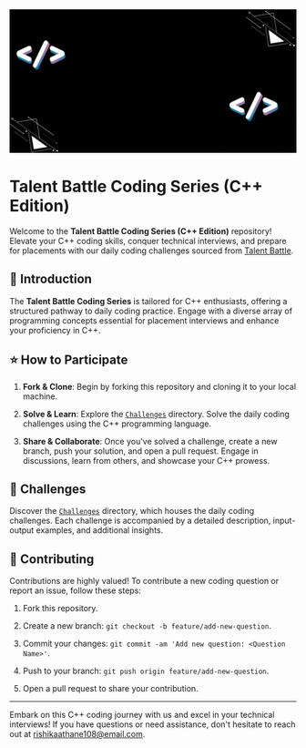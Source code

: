 <div align="center">
  <img src="Get Set.gif" alt="Talent Battle Coding Series" > <!-- width="600px" -->
</div>

# Talent Battle Coding Series (C++ Edition)

Welcome to the **Talent Battle Coding Series (C++ Edition)** repository! Elevate your C++ coding skills, conquer technical interviews, and prepare for placements with our daily coding challenges sourced from [Talent Battle](https://talentbattle.in/).

## 🚀 Introduction

The **Talent Battle Coding Series** is tailored for C++ enthusiasts, offering a structured pathway to daily coding practice. Engage with a diverse array of programming concepts essential for placement interviews and enhance your proficiency in C++.

## ⭐️ How to Participate

1. **Fork & Clone**: Begin by forking this repository and cloning it to your local machine.

2. **Solve & Learn**: Explore the [`Challenges`](Challenges) directory. Solve the daily coding challenges using the C++ programming language.

3. **Share & Collaborate**: Once you've solved a challenge, create a new branch, push your solution, and open a pull request. Engage in discussions, learn from others, and showcase your C++ prowess.

## 🧩 Challenges

Discover the [`Challenges`](Challenges) directory, which houses the daily coding challenges. Each challenge is accompanied by a detailed description, input-output examples, and additional insights.

## 🤝 Contributing

Contributions are highly valued! To contribute a new coding question or report an issue, follow these steps:

1. Fork this repository.

2. Create a new branch: `git checkout -b feature/add-new-question`.

3. Commit your changes: `git commit -am 'Add new question: <Question Name>'`.

4. Push to your branch: `git push origin feature/add-new-question`.

5. Open a pull request to share your contribution.

---

Embark on this C++ coding journey with us and excel in your technical interviews! If you have questions or need assistance, don't hesitate to reach out at rishikaathane108@email.com.
